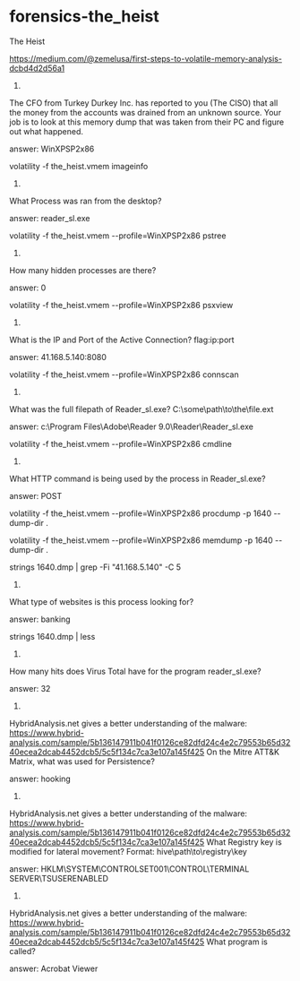 # forensics-the\_heist

The Heist

https://medium.com/@zemelusa/first-steps-to-volatile-memory-analysis-dcbd4d2d56a1

1.

The CFO from Turkey Durkey Inc. has reported to you (The CISO) that all the money from the accounts was drained from an unknown source. Your job is to look at this memory dump that was taken from their PC and figure out what happened.

answer: WinXPSP2x86

volatility -f the\_heist.vmem imageinfo

1.

What Process was ran from the desktop?

answer: reader\_sl.exe

volatility -f the\_heist.vmem --profile=WinXPSP2x86 pstree

1.

How many hidden processes are there?

answer: 0

volatility -f the\_heist.vmem --profile=WinXPSP2x86 psxview

1.

What is the IP and Port of the Active Connection? flag:ip:port

answer: 41.168.5.140:8080

volatility -f the\_heist.vmem --profile=WinXPSP2x86 connscan

1.

What was the full filepath of Reader\_sl.exe? C:\some\path\to\the\file.ext

answer: c:\Program Files\Adobe\Reader 9.0\Reader\Reader\_sl.exe

volatility -f the\_heist.vmem --profile=WinXPSP2x86 cmdline

1.

What HTTP command is being used by the process in Reader\_sl.exe?

answer: POST

volatility -f the\_heist.vmem --profile=WinXPSP2x86 procdump -p 1640 --dump-dir .

volatility -f the\_heist.vmem --profile=WinXPSP2x86 memdump -p 1640 --dump-dir .

strings 1640.dmp | grep -Fi "41.168.5.140" -C 5

1.

What type of websites is this process looking for?

answer: banking

strings 1640.dmp | less

1.

How many hits does Virus Total have for the program reader\_sl.exe?

answer: 32

1.

HybridAnalysis.net gives a better understanding of the malware: https://www.hybrid-analysis.com/sample/5b136147911b041f0126ce82dfd24c4e2c79553b65d3240ecea2dcab4452dcb5/5c5f134c7ca3e107a145f425 On the Mitre ATT\&K Matrix, what was used for Persistence?

answer: hooking

1.

HybridAnalysis.net gives a better understanding of the malware: https://www.hybrid-analysis.com/sample/5b136147911b041f0126ce82dfd24c4e2c79553b65d3240ecea2dcab4452dcb5/5c5f134c7ca3e107a145f425 What Registry key is modified for lateral movement? Format: hive\path\to\registry\key

answer: HKLM\SYSTEM\CONTROLSET001\CONTROL\TERMINAL SERVER\TSUSERENABLED

1.

HybridAnalysis.net gives a better understanding of the malware: https://www.hybrid-analysis.com/sample/5b136147911b041f0126ce82dfd24c4e2c79553b65d3240ecea2dcab4452dcb5/5c5f134c7ca3e107a145f425 What program is called?

answer: Acrobat Viewer
